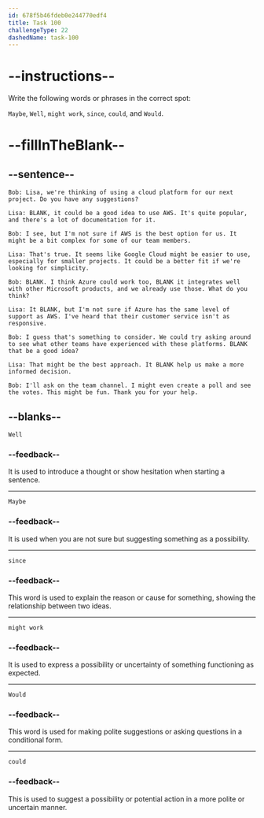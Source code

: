 ```yaml
---
id: 678f5b46fdeb0e244770edf4
title: Task 100
challengeType: 22
dashedName: task-100
---
```


<!-- REVIEW -->

# --instructions--

Write the following words or phrases in the correct spot:

`Maybe`, `Well`, `might work`, `since`, `could`, and `Would`.

# --fillInTheBlank--

## --sentence--

`Bob: Lisa, we're thinking of using a cloud platform for our next project. Do you have any suggestions?`

`Lisa: BLANK, it could be a good idea to use AWS. It's quite popular, and there's a lot of documentation for it.`

`Bob: I see, but I'm not sure if AWS is the best option for us. It might be a bit complex for some of our team members.`

`Lisa: That's true. It seems like Google Cloud might be easier to use, especially for smaller projects. It could be a better fit if we're looking for simplicity.`

`Bob: BLANK. I think Azure could work too, BLANK it integrates well with other Microsoft products, and we already use those. What do you think?`

`Lisa: It BLANK, but I'm not sure if Azure has the same level of support as AWS. I've heard that their customer service isn't as responsive.`

`Bob: I guess that's something to consider. We could try asking around to see what other teams have experienced with these platforms. BLANK that be a good idea?`

`Lisa: That might be the best approach. It BLANK help us make a more informed decision.`

`Bob: I'll ask on the team channel. I might even create a poll and see the votes. This might be fun. Thank you for your help.`

## --blanks--

`Well`

### --feedback--

It is used to introduce a thought or show hesitation when starting a sentence.

---

`Maybe`

### --feedback--

It is used when you are not sure but suggesting something as a possibility.

---

`since`

### --feedback--

This word is used to explain the reason or cause for something, showing the relationship between two ideas.

---

`might work`

### --feedback--

It is used to express a possibility or uncertainty of something functioning as expected.

---

`Would`

### --feedback--

This word is used for making polite suggestions or asking questions in a conditional form.

---

`could`

### --feedback--

This is used to suggest a possibility or potential action in a more polite or uncertain manner.

